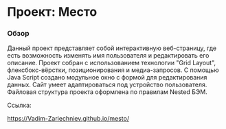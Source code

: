 # Проект: Место

### Обзор

Данный проект представляет собой интерактивную веб-страницу, где есть возможность изменять имя пользователя и редактировать его описание. Проект собран с использованием технологии "Grid Layout", флексбокс-вёрстки, позиционирования и медиа-запросов. С помощью Java Script создано модульное окно с формой для редактирования данных. Сайт умеет адаптироваться под устройство пользователя. Файловая структура проекта оформлена по правилам Nested БЭМ.

Ссылка:

https://Vadim-Zariechniev.github.io/mesto/
